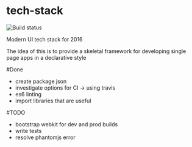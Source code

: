 # tech-stack
![Build status](https://travis-ci.org/chrisclarke1977/tech-stack.svg?branch=master)

Modern UI tech stack for 2016

The idea of this is to provide a skeletal framework for developing single page apps in a declarative style

#Done
* create package json
* investigate options for CI -> using travis
* es6 linting
* import libraries that are useful 

#TODO
* bootstrap webkit for dev and prod builds
* write tests
* resolve phantomjs error